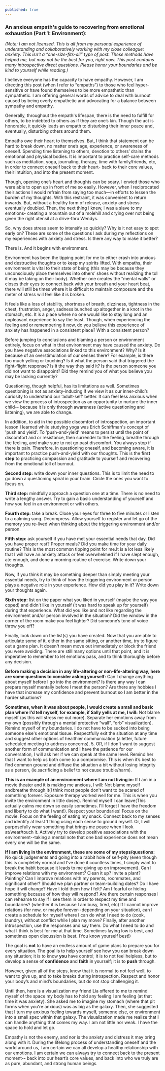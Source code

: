 ```yaml
---
published: true
---
```

### An anxious empath's guide to recovering from emotional exhaustion (Part 1: Environment):

_(Note: I am not licensed. This is all from my personal experience of understanding and collaboratively working with my close colleague: anxiety. This isn't a “one-size-fits-all” type of post. These methods have helped me, but may not be the best for you, right now. This post contains many introspective direct questions. Please honor your boundaries and be kind to yourself while reading.)_

I believe everyone has the capacity to have empathy. However, I am directing this post (when I refer to “empaths”) to those who feel hyper-sensitive or have found themselves to be more empathetic than sympathetic. I am offering general words of advice to deal with burnout caused by being overly empathetic and advocating for a balance between sympathy and empathy. 

Generally, throughout the empath's lifespan, there is the need to fulfill for others, to be indebted to others as if they are one’s kin. Though the act is honorable, it quickly leads an empath to disturbing their inner peace and, eventually, disturbing others around them. 

Empaths owe their heart to themselves. But, I think that statement can be hard to break down, no matter one’s age, experience, or awareness of oneself. Spending time listening to others, devotion to others’ drains the emotional and physical bodies. It is important to practice self-care methods such as meditation, yoga, journaling, therapy, time with family/friends, etc, in order to connect oneself back to their heart- back to their core values, their intuition, and into the present moment. 

Though, opening one’s heart and thoughts can be scary. I envied those who were able to open up in front of me so easily. However, when I reciprocated their actions I would refrain from saying too much—in efforts to lessen the burden of my thoughts. With this restraint, it was convenient to return inwards. But, without a healthy form of release, anxiety and stress eventually doubled. Then, the next thing I knew, I was a slave to my emotions- creating a mountain out of a molehill and crying over not being given the right utensil at a drive-thru Wendys. 

So, why does stress seem to intensify so quickly? Why is it not easy to spot early on? These are some of the questions I ask during my reflections on my experiences with anxiety and stress. Is there any way to make it better?

There is. And it begins with environment. 
	
Environment has been the tipping point for me to either crash into anxious and destructive thoughts or to keep my spirits lifted. With empaths, their environment is vital to their state of being (this may be because they unconsciously place themselves into others’ shoes without realizing the toll it may be taking on their body). Whether one creates the “mental walls” or closes their eyes to connect back with your breath and your heart beat, there will still be times where it is difficult to maintain composure and the meter of stress will feel like it is broken.

It feels like a loss of stability, shortness of breath, dizziness, tightness in the chest, frustration, anger, sadness bunched up altogether in a knot in the stomach, etc. It is a place where no one would like to stay long and an unpleasant experience to say the least. Though, when experiencing the feeling and or remembering it now, do you believe this experience of anxiety has happened in a consistent place? With a consistent person?

Before jumping to conclusions and blaming a person or environment entirely, focus on what in that environment may have caused the anxiety. 
Do you have negative associations linked to this environment? Why? 
Is it because of an overstimulation of our senses there? For example, is there too much 
yelling or touching? 
Is it what the person said that triggered the fight-flight response? 
Is it the way they said it? 
Is the person someone you did not want to disappoint? 
Did they remind you of what you believe you may be lacking currently? 

Questioning, though helpful, has its limitations as well. Sometimes questioning is not as anxiety-inducing if we view it as our inner-child’s curiosity to understand our ‘adult-self’ better. It can feel less anxious when we view the process of introspection as an opportunity to nurture the inner child-- because it is only through awareness (active questioning and listening), we are able to change. 

In addition, to aid in the possible discomfort of introspection, an important lesson I learned while studying yoga was Erich Schiffman's concept of 'push and yield'. To ‘push-and-yield’ means to persist until the point of discomfort and or resistance, then surrender to the feeling, breathe through the feeling, and make sure to not go past discomfort. You always stop if there is pain. Therefore, in questioning oneself, and becoming aware, it is important to practice push-and-yield with our thoughts. This is the **first step** to practicing compassion and gratitude to yourself and recovering from the emotional toll of burnout. 
	
**Second step:** write down your inner questions. This is to limit the need to go down a questioning spiral in your brain. Circle the ones you want to focus on. 

**Third step:** mindfully approach a question one at a time. There is no need to write a lengthy answer. Try to gain a basic understanding of yourself and how you feel in an environment or with others. 

**Fourth step:** take a break. Close your eyes for three to five minutes or listen to a calming song. Decompress. Allow yourself to register and let go of the memory you re-lived when thinking about the triggering environment and/or person. 

**Fifth step:** ask yourself if you have met your essential needs that day. 
Did you have proper rest? Proper meals? 
Did you make time for your daily routine? 
This is the most common tipping point for me.It is a lot less likely that I will have an anxiety attack or feel overwhelmed if I have slept enough, ate enough, and done a morning routine of exercise. Write down your thoughts.

Now, if you think it may be something deeper than simply meeting your essential needs, try to think of how the triggering environment or person plays a negative role in your experience. How did you play in it? Write down your thoughts again.

**Sixth step:** list on the paper what you liked in yourself (maybe the way you coped) and didn't like in yourself (it was hard to speak up for yourself) during that experience. 
What did you like and not like regarding the environment and/or person involved in the 
situation? 
Did the window in the corner of the room make you feel lighter? 
Did someone’s tone of voice throw you off?

Finally, look down on the list(s) you have created. Now that you are able to articulate some of it, either in the same sitting, or another time, try to figure out a game plan. It doesn't mean move out immediately or block the friend you were avoiding. There are still many options until that point, and it is imperative to remember to let emotions pass, and to think thoroughly before any decision. 

**Before making a decision in any life-altering or non-life-altering way, here are some questions to consider asking yourself:**
Can I change anything about myself before I go into the environment? 
Is there any way I can prepare myself mentally before I meet the person? 
Are there any hobbies I have that increase my confidence and prevent burnout so I am better in the harder situations? 

**Sometimes, when it was about people, I would create a small and basic plan where I'd tell myself, for example, if Sally yells at me, I will:**
Not blame myself (as this will stress me out more).
Separate her emotions away from my own (possibly through a mental protective “wall”, “orb” visualization).
Remind myself of my boundaries. I do not have to be sucked into being someone else's emotional tissue. 
Respectfully exit the situation at any time and suggest other options of healthier communication (a letter, future scheduled meeting to address concerns). 
5. OR, if I don't want to suggest another form of communication and I have the patience for our conversation, I will ask her if we can speak at the same level. Remind her that I want to help us both come to a compromise. This is when it’s best to find common ground and diffuse the situation a bit without losing integrity as a person, (ie.sacrificing a belief to not cause trouble/harm). 

**This is an example of an environment where I am not living in:** 
If I am in a movie theater and it is making me anxious, I will:
Not blame myself andbreathe through it(I think most people don't want to be scared of something forever. Exposure therapy worked well for me. This is when you invite the environment in little doses). 
Remind myself I can leave(This actually calms me down so easily sometimes. I'll forget I have the freedom and liberty to do what I want!). Respect your boundaries!
Focus on the movie. Focus on the feeling of eating my snack. Connect back to my senses and identify at least 1 thing using each sense to ground myself. Or, I will purposefully wear something that brings me peace when I look at/wear/touch it. 
Actively try to develop positive associations with the environment--taking a mental note that one bad experience does not mean every one will be the same.  

**If I am living in the environment, these are some of my steps/questions:** 
No quick judgements and going into a rabbit hole of self-pity (even though this is completely normal and I've done it countless times, I simply want to break the habit because it leads to me giving up on improvement).
Can I improve relations with my environment? Clean it up? Invite a plant? Painting? 
Can I improve relations with my parents, roommates, and significant other? Should we plan partner or team-building dates? Do I have hope it will change? Have I told them how I felt? Am I fearful or hiding something because of how they will respond? 
Are there certain responses I can rehearse to say if I see them in order to respect my time and boundaries? (whether it is because I am busy, tired, etc) 
If I cannot improve relations (for now, or maybe forever--depending on your situation), can I create a schedule for myself where I can do what I need to do (cook, laundry), without conflict while I plan my move? 
Finally, after another introspection, use the responses and say them. Do what I need to do and what I think is best for me at that time. Sometimes laying low is best, and sometimes open discussion is best. (You know yourself best!) 

The goal is **not** to have an endless amount of game plans to prepare you for every situation. The goal is to help yourself see how you can break down any situation; it is to know **you** have control; it is to not feel helpless, but to develop a sense of **confidence** and **faith** in yourself; it is to **push** through. 

However, given all of the steps, know that it is normal to not feel well, to want to give up, and to take breaks during introspection. Respect and honor your body’s and mind’s boundaries, but do not stop challenging it. 

Until then, here is a visualization my friend Lia offered to me to remind myself of the space my body has to hold any feeling I am feeling (at that time it was anxiety). She asked me to imagine my stomach (where that pit forms when you're anxious) was as big as the galaxy. Then, she suggested that I turn my anxious feeling towards myself, someone else, or environment into a small spec within that galaxy. The visualization made me realize that I can handle anything that comes my way. I am not little nor weak. I have the space to hold and let go. 

Empathy is not the enemy, and nor is the anxiety and distress it may bring along with it. During the lifelong process of understanding oneself and the world around us, I am certain we can all develop a healthy relationship with our emotions. I am certain we can always try to connect back to the present moment-- back into our heart’s core values, and back into who we truly are as pure, abundant, and strong human beings.
